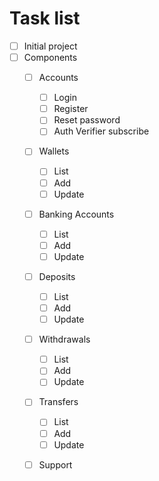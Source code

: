 # Task list
- [ ] Initial project
- [ ] Components
    - [ ] Accounts
        - [ ] Login
        - [ ] Register
        - [ ] Reset password
        - [ ] Auth Verifier subscribe
        
    - [ ] Wallets
        - [ ] List
        - [ ] Add
        - [ ] Update
        
    - [ ] Banking Accounts
        - [ ] List
        - [ ] Add
        - [ ] Update
        
    - [ ] Deposits
        - [ ] List
        - [ ] Add
        - [ ] Update  
              
    - [ ] Withdrawals
        - [ ] List
        - [ ] Add
        - [ ] Update
        
    - [ ] Transfers
        - [ ] List
        - [ ] Add
        - [ ] Update
    
    - [ ] Support
        
